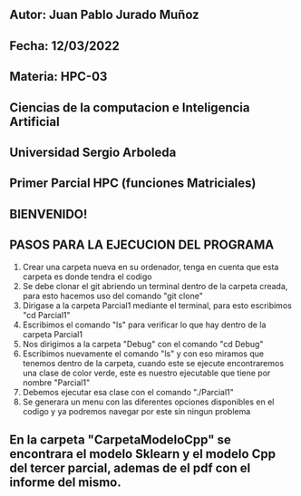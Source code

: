 ## Autor: Juan Pablo Jurado Muñoz
## Fecha: 12/03/2022
## Materia: HPC-03
## Ciencias de la computacion e Inteligencia Artificial
## Universidad Sergio Arboleda
## Primer Parcial HPC (funciones Matriciales)
## BIENVENIDO!
## PASOS PARA LA EJECUCION DEL PROGRAMA
1. Crear una carpeta nueva en su ordenador, tenga en cuenta que esta carpeta es donde tendra el codigo
2. Se debe clonar el git abriendo un terminal dentro de la carpeta creada, para esto hacemos uso del comando "git clone"
3. Dirigase a la carpeta Parcial1 mediante el terminal, para esto escribimos "cd Parcial1"
4. Escribimos el comando "ls" para verificar lo que hay dentro de la carpeta Parcial1
5. Nos dirigimos a la carpeta "Debug" con el comando "cd Debug"
6. Escribimos nuevamente el comando "ls" y con eso miramos que tenemos dentro de la carpeta, cuando este se ejecute encontraremos una clase de color verde, este es nuestro ejecutable que tiene por nombre "Parcial1"
7. Debemos ejecutar esa clase con el comando "./Parcial1"
8. Se generara un menu con las diferentes opciones disponibles en el codigo y ya podremos navegar por este sin ningun problema

## En la carpeta "CarpetaModeloCpp" se encontrara el modelo Sklearn y el modelo Cpp del tercer parcial, ademas de el pdf con el informe del mismo.
